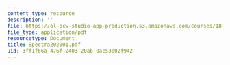 ```yaml
---
content_type: resource
description: ''
file: https://ol-ocw-studio-app-production.s3.amazonaws.com/courses/18-996-random-matrix-theory-and-its-applications-spring-2004/3ff1f66a476f240320ab0ac53e02f942_Spectra202001.pdf
file_type: application/pdf
resourcetype: Document
title: Spectra202001.pdf
uid: 3ff1f66a-476f-2403-20ab-0ac53e02f942
---
```

